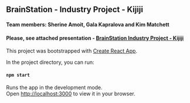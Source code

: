 ## BrainStation - Industry Project - Kijiji

#### Team members: Sherine Amoit, Gala Kapralova and Kim Matchett

#### Please, see attached presentation - [BrainStation Industry Project - Kijiji](BrainStation%20Industry%20Project%20-%20Kijiji.pdf)

This project was bootstrapped with [Create React App](https://github.com/facebook/create-react-app).

In the project directory, you can run:

#### `npm start`

Runs the app in the development mode.\
Open [http://localhost:3000](http://localhost:3000) to view it in your browser.

